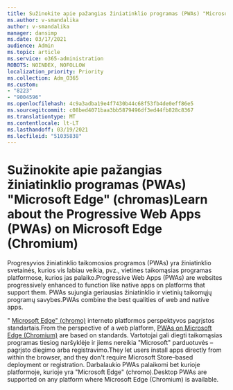 ```yaml
---
title: Sužinokite apie pažangias žiniatinklio programas (PWAs) "Microsoft Edge" (chromas)
ms.author: v-smandalika
author: v-smandalika
manager: dansimp
ms.date: 03/17/2021
audience: Admin
ms.topic: article
ms.service: o365-administration
ROBOTS: NOINDEX, NOFOLLOW
localization_priority: Priority
ms.collection: Adm_O365
ms.custom:
- "8223"
- "9004596"
ms.openlocfilehash: 4c9a3adba19e4f7430b44c68f53fb4de0eff86e5
ms.sourcegitcommit: c08bed4071baa3bb5879496df3ed44fb828c8367
ms.translationtype: MT
ms.contentlocale: lt-LT
ms.lasthandoff: 03/19/2021
ms.locfileid: "51035838"
---
```

# <a name="learn-about-the-progressive-web-apps-pwas-on-microsoft-edge-chromium"></a><span data-ttu-id="b624c-102">Sužinokite apie pažangias žiniatinklio programas (PWAs) "Microsoft Edge" (chromas)</span><span class="sxs-lookup"><span data-stu-id="b624c-102">Learn about the Progressive Web Apps (PWAs) on Microsoft Edge (Chromium)</span></span>

<span data-ttu-id="b624c-103">Progresyvios žiniatinklio taikomosios programos (PWAs) yra žiniatinklio svetainės, kurios vis labiau veikia, pvz., vietines taikomąsias programas platformose, kurios jas palaiko.</span><span class="sxs-lookup"><span data-stu-id="b624c-103">Progressive Web Apps (PWAs) are websites progressively enhanced to function like native apps on platforms that support them.</span></span> <span data-ttu-id="b624c-104">PWAs sujungia geriausias žiniatinklio ir vietinių taikomųjų programų savybes.</span><span class="sxs-lookup"><span data-stu-id="b624c-104">PWAs combine the best qualities of web and native apps.</span></span>

<span data-ttu-id="b624c-105">" [Microsoft Edge" (chromo)](https://docs.microsoft.com/microsoft-edge/progressive-web-apps-chromium/#pwas-on-microsoft-edge-chromium) interneto platformos perspektyvos pagrįstos standartais.</span><span class="sxs-lookup"><span data-stu-id="b624c-105">From the perspective of a web platform, [PWAs on Microsoft Edge (Chromium)](https://docs.microsoft.com/microsoft-edge/progressive-web-apps-chromium/#pwas-on-microsoft-edge-chromium) are based on standards.</span></span> <span data-ttu-id="b624c-106">Vartotojai gali diegti taikomąsias programas tiesiog naršyklėje ir jiems nereikia "Microsoft" parduotuvės – pagrįsto diegimo arba registravimo.</span><span class="sxs-lookup"><span data-stu-id="b624c-106">They let users install apps directly from within the browser, and they don't require Microsoft Store–based deployment or registration.</span></span> <span data-ttu-id="b624c-107">Darbalaukio PWAs palaikomi bet kurioje platformoje, kurioje yra "Microsoft Edge" (chromo).</span><span class="sxs-lookup"><span data-stu-id="b624c-107">Desktop PWAs are supported on any platform where Microsoft Edge (Chromium) is available.</span></span>
